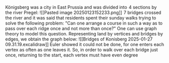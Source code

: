 Königsberg was a city in East Prussia and was divided into $\hspace{0pt}4$ sections by the river Pregel:
![[Pasted image 20250123152233.png]]
$\hspace{0pt}7$ bridges crossed the river and it was said that residents spent their sunday walks trying to solve the following problem:
    "Can one arrange a course in such a way as to pass over each ridge once and not more than once?"
One can use graph theory to model this question. Representing land by vertices and bridges by edges, we obtain the graph below:
![[Bridges of Konisberg 2025-01-27 09.31.19.excalidraw]]
Euler showed it could not be done, for one enters each vertex as often as one leaves it. So, in order to walk over each bridge just once, returning to the start, each vertex must have even degree